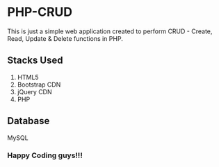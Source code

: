 # PHP-CRUD
This is just a simple web application created to perform CRUD - Create, Read, Update & Delete functions in PHP.
## Stacks Used
1. HTML5
2. Bootstrap CDN
3. jQuery CDN
4. PHP
## Database
MySQL
### Happy Coding guys!!!
